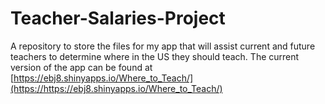 # Teacher-Salaries-Project
A repository to store the files for my app that will assist current and future teachers to determine where in the US they should teach.
The current version of the app can be found at [https://ebj8.shinyapps.io/Where_to_Teach/](https://https://ebj8.shinyapps.io/Where_to_Teach/)
